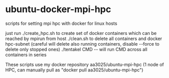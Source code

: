 # ubuntu-docker-mpi-hpc
scripts for setting mpi hpc with docker for linux hosts

just run ./create_hpc.sh to create set of docker containers which can be reached by mpirun from host
./clean.sh to delete all containers and docker hpc-subnet (careful will delete also running containers, disable --force to delete only stopped ones)
./tentakel CMD  -- will run CMD across all containers in series

These scripts use my docker repository aa3025/ubuntu-mpi-hpc (1 node of HPC, can manually pull as "docker pull aa3025/ubuntu-mpi-hpc")

